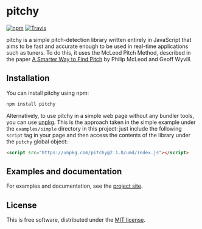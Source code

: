 # pitchy

[![npm](https://img.shields.io/npm/v/pitchy.svg)](https://www.npmjs.com/package/pitchy)
[![Travis](https://img.shields.io/travis/ianprime0509/pitchy.svg)](https://travis-ci.org/ianprime0509/pitchy)

pitchy is a simple pitch-detection library written entirely in JavaScript that
aims to be fast and accurate enough to be used in real-time applications such as
tuners. To do this, it uses the McLeod Pitch Method, described in the paper [A
Smarter Way to Find
Pitch](http://www.cs.otago.ac.nz/tartini/papers/A_Smarter_Way_to_Find_Pitch.pdf)
by Philip McLeod and Geoff Wyvill.

## Installation

You can install pitchy using npm:

```sh
npm install pitchy
```

Alternatively, to use pitchy in a simple web page without any bundler tools, you
can use [unpkg](https://unpkg.com). This is the approach taken in the simple
example under the `examples/simple` directory in this project: just include the
following `script` tag in your page and then access the contents of the library
under the `pitchy` global object:

```html
<script src="https://unpkg.com/pitchy@2.1.0/umd/index.js"></script>
```

## Examples and documentation

For examples and documentation, see the [project
site](https://ianjohnson.dev/pitchy).

## License

This is free software, distributed under the [MIT
license](https://opensource.org/licenses/MIT).
